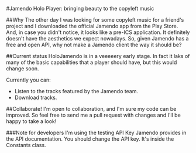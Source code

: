#Jamendo Holo Player: bringing beauty to the copyleft music

##Why
The other day I was looking for some copyleft music for a friend's project and I downloaded the official Jamendo app from the Play Store. And, in case you didn't notice, it looks like a pre-ICS application. It definitely doesn't have the aesthetics we expect nowadays. So, given Jamendo has a free and open API, why not make a Jamendo client the way it should be?

##Current status
HoloJamendo is in a veeeeery early stage. In fact it laks of many of the basic capabilities that a player should have, but this would change soon.

Currently you can:

* Listen to the tracks featured by the Jamendo team.
* Download tracks.

##Collaborate!
I'm open to collaboration, and I'm sure my code can be improved. So feel free to send me a pull request with changes and I'll be happy to take a look!

###Note for developers
I'm using the testing API Key Jamendo provides in the API documentation. You should change the API key. It's inside the Constants class.
